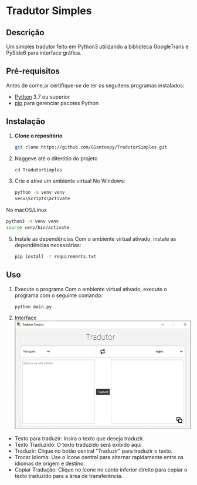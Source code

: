 # Tradutor Simples

## Descrição
Um simples tradutor feito em Python3 utilizando a biblioteca GoogleTrans e PySide6 para interface gráfica. 

## Pré-requisitos
Antes de come,ar certifique-se de ter os seguitens programas instalados:
- [Python](https://www.python.org/downloads/) 3.7 ou superior
- [pip](https://pip.pypa.io/en/stable/installation/) para gerenciar pacotes Python

## Instalação
1. **Clone o repositório**
   ```bash
   git clone https://github.com/GSantospy/TradutorSimples.git
   ```
2. Naggeve até o diterótio do projeto
   ```bash
   cd TradutorSimples
   ```
3. Crie e ative um ambiente virtual
No Windows:
   ```bash
   python -m venv venv
   venv\Scripts\activate
   ```
No macOS/Linux
   ```bash
   python3 -m venv venv
   source venv/bin/activate
   ```
5. Instale as dependências
Com o ambiente virtual ativado, instale as dependências necessárias:
    ```bash
    pip install -r requirements.txt
    ```

## Uso
1. Execute o programa
Com o ambiente virtual ativado, execute o programa com o seguinte comando:
    ```bash
    python main.py
    ```
2. Interface
![Screenshot da interface gráfica](TradutorSimples.png)
- Texto para traduzir: Insira o texto que deseja traduzir.
- Texto Traduzido: O texto traduzido será exibido aqui.
- Traduzir: Clique no botão central "Traduzir" para traduzir o texto.
- Trocar Idioma: Use o ícone central para alternar rapidamente entre os idiomas de origem e destino.
- Copiar Tradução: Clique no ícone no canto inferior direito para copiar o texto traduzido para a área de transferência.